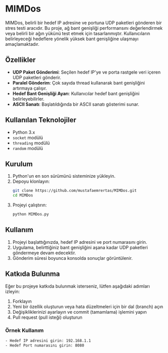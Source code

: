 # MIMDos

MIMDos, belirli bir hedef IP adresine ve portuna UDP paketleri gönderen bir stres testi aracıdır. Bu proje, ağ bant genişliği performansını değerlendirmek veya belirli bir ağın yükünü test etmek için tasarlanmıştır. Kullanıcıların belirleyeceği hedeflere yönelik yüksek bant genişliğine ulaşmayı amaçlamaktadır.

## Özellikler

- **UDP Paket Gönderimi**: Seçilen hedef IP'ye ve porta rastgele veri içeren UDP paketleri gönderir.
- **Paralel Gönderim**: Çok sayıda thread kullanarak bant genişliğini artırmaya çalışır.
- **Hedef Bant Genişliği Ayarı**: Kullanıcılar hedef bant genişliğini belirleyebilirler.
- **ASCII Sanatı**: Başlatıldığında bir ASCII sanatı gösterimi sunar.

## Kullanılan Teknolojiler

- Python 3.x
- `socket` modülü
- `threading` modülü
- `random` modülü

## Kurulum

1. Python'un en son sürümünü sisteminize yükleyin.
2. Depoyu klonlayın:
   ```bash
   git clone https://github.com/mustafaemrertas/MIMDos.git
   cd MIMDos
3. Projeyi çalıştırın:
   ```bash
   python MIMDos.py

## Kullanım
1. Projeyi başlattığınızda, hedef IP adresini ve port numarasını girin.
2. Uygulama, belirttiğiniz bant genişliğini aşana kadar UDP paketleri göndermeye devam edecektir.
3. Gönderim süresi boyunca konsolda sonuçlar görüntülenir.

## Katkıda Bulunma
Eğer bu projeye katkıda bulunmak isterseniz, lütfen aşağıdaki adımları izleyin:

1. Forklayın
2. Yeni bir özellik oluşturun veya hata düzeltmeleri için bir dal (branch) açın
3. Değişikliklerinizi ayarlayın ve commit (tamamlama) işlemini yapın
4. Pull request (pull isteği) oluşturun

### Örnek Kullanım

   ```bash
   - Hedef IP adresini girin: 192.168.1.1
   - Hedef Port numarasını girin: 8080

